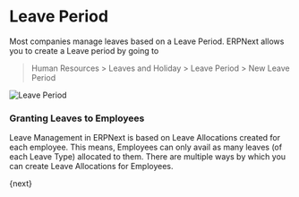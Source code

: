 # Leave Period

Most companies manage leaves based on a Leave Period. ERPNext allows you to create a Leave period by going to

> Human Resources > Leaves and Holiday > Leave Period > New Leave Period

<img class="screenshot" alt="Leave Period"
	src="{{docs_base_url}}/assets/img/human-resources/leave-period-1.png">

### Granting Leaves to Employees

Leave Management in ERPNext is based on Leave Allocations created for each employee. This means, Employees can only avail as many leaves (of each Leave Type) allocated to them. There are multiple ways by which you can create Leave Allocations for Employees.

{next}
